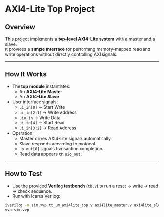 
# AXI4-Lite Top Project

## Overview
This project implements a **top-level AXI4-Lite system** with a master and a slave.  
It provides a **simple interface** for performing memory-mapped read and write operations without directly controlling AXI signals.

---

## How It Works
- The **top module** instantiates:
  - An **AXI4-Lite Master**  
  - An **AXI4-Lite Slave**  
- User interface signals:
  - `ui_in[0]` → Start Write  
  - `ui_in[2:1]` → Write Address  
  - `uio_in` → Write Data  
  - `ui_in[4]` → Start Read  
  - `ui_in[3:2]` → Read Address  
- Operation:
  - Master drives AXI4-Lite signals automatically.  
  - Slave responds according to protocol.  
  - `uo_out[0]` signals transaction completion.  
  - Read data appears on `uio_out`.

---

## How to Test
- Use the provided **Verilog testbench** (`tb.v`) to run a reset → write → read → check sequence.  
- Run with Icarus Verilog:
```bash
iverilog -o sim.vvp tt_um_axi4lite_top.v axi4lite_master.v axi4lite_slave.v tb.v
vvp sim.vvp
